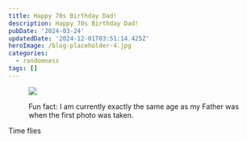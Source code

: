 ```yaml
---
title: Happy 70s Birthday Dad!
description: Happy 70s Birthday Dad!
pubDate: '2024-03-24'
updatedDate: '2024-12-01T03:51:14.425Z'
heroImage: /blog-placeholder-4.jpg
categories:
  - randomness
tags: []
---
```


<figure>

![](/blog-placeholder-4.jpg)

<figcaption>

Fun fact: I am currently exactly the same age as my Father was when the first photo was taken.

</figcaption>

</figure>

Time flies
